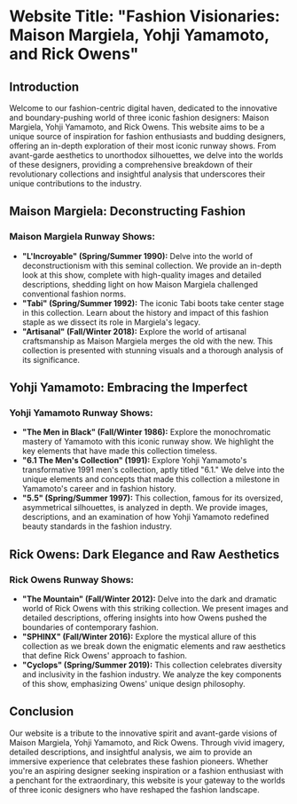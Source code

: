 # Website Title: "Fashion Visionaries: Maison Margiela, Yohji Yamamoto, and Rick Owens"

## Introduction
Welcome to our fashion-centric digital haven, dedicated to the innovative and boundary-pushing world of three iconic fashion designers: Maison Margiela, Yohji Yamamoto, and Rick Owens. This website aims to be a unique source of inspiration for fashion enthusiasts and budding designers, offering an in-depth exploration of their most iconic runway shows. From avant-garde aesthetics to unorthodox silhouettes, we delve into the worlds of these designers, providing a comprehensive breakdown of their revolutionary collections and insightful analysis that underscores their unique contributions to the industry.

## Maison Margiela: Deconstructing Fashion
### Maison Margiela Runway Shows:
- **"L'Incroyable" (Spring/Summer 1990):** Delve into the world of deconstructionism with this seminal collection. We provide an in-depth look at this show, complete with high-quality images and detailed descriptions, shedding light on how Maison Margiela challenged conventional fashion norms.
- **"Tabi" (Spring/Summer 1992):** The iconic Tabi boots take center stage in this collection. Learn about the history and impact of this fashion staple as we dissect its role in Margiela's legacy.
- **"Artisanal" (Fall/Winter 2018):** Explore the world of artisanal craftsmanship as Maison Margiela merges the old with the new. This collection is presented with stunning visuals and a thorough analysis of its significance.

## Yohji Yamamoto: Embracing the Imperfect
### Yohji Yamamoto Runway Shows:
- **"The Men in Black" (Fall/Winter 1986):** Explore the monochromatic mastery of Yamamoto with this iconic runway show. We highlight the key elements that have made this collection timeless.
- **"6.1 The Men's Collection" (1991):** Explore Yohji Yamamoto's transformative 1991 men's collection, aptly titled "6.1." We delve into the unique elements and concepts that made this collection a milestone in Yamamoto's career and in fashion history.
- **"5.5" (Spring/Summer 1997):** This collection, famous for its oversized, asymmetrical silhouettes, is analyzed in depth. We provide images, descriptions, and an examination of how Yohji Yamamoto redefined beauty standards in the fashion industry.

## Rick Owens: Dark Elegance and Raw Aesthetics
### Rick Owens Runway Shows:
- **"The Mountain" (Fall/Winter 2012):** Delve into the dark and dramatic world of Rick Owens with this striking collection. We present images and detailed descriptions, offering insights into how Owens pushed the boundaries of contemporary fashion.
- **"SPHINX" (Fall/Winter 2016):** Explore the mystical allure of this collection as we break down the enigmatic elements and raw aesthetics that define Rick Owens' approach to fashion.
- **"Cyclops" (Spring/Summer 2019):** This collection celebrates diversity and inclusivity in the fashion industry. We analyze the key components of this show, emphasizing Owens' unique design philosophy.

## Conclusion
Our website is a tribute to the innovative spirit and avant-garde visions of Maison Margiela, Yohji Yamamoto, and Rick Owens. Through vivid imagery, detailed descriptions, and insightful analysis, we aim to provide an immersive experience that celebrates these fashion pioneers. Whether you're an aspiring designer seeking inspiration or a fashion enthusiast with a penchant for the extraordinary, this website is your gateway to the worlds of three iconic designers who have reshaped the fashion landscape.
